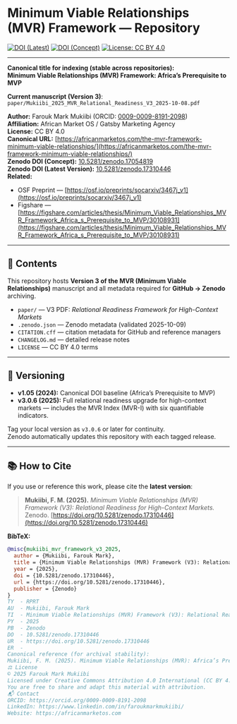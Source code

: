 # Minimum Viable Relationships (MVR) Framework — Repository

[![DOI (Latest)](https://zenodo.org/badge/DOI/10.5281/zenodo.17310446.svg)](https://doi.org/10.5281/zenodo.17310446)
[![DOI (Concept)](https://zenodo.org/badge/DOI/10.5281/zenodo.17054819.svg)](https://doi.org/10.5281/zenodo.17054819)
[![License: CC BY 4.0](https://img.shields.io/badge/License-CC%20BY%204.0-lightgrey.svg)](https://creativecommons.org/licenses/by/4.0/)

---

**Canonical title for indexing (stable across repositories):**  
**Minimum Viable Relationships (MVR) Framework: Africa’s Prerequisite to MVP**

**Current manuscript (Version 3)**:  
`paper/Mukiibi_2025_MVR_Relational_Readiness_V3_2025-10-08.pdf`

**Author:** Farouk Mark Mukiibi (ORCID: [0009-0009-8191-2098](https://orcid.org/0009-0009-8191-2098))  
**Affiliation:** African Market OS / Gatsby Marketing Agency  
**License:** CC BY 4.0  
**Canonical URL:** [https://africanmarketos.com/the-mvr-framework-minimum-viable-relationships/](https://africanmarketos.com/the-mvr-framework-minimum-viable-relationships/)  
**Zenodo DOI (Concept):** [10.5281/zenodo.17054819](https://doi.org/10.5281/zenodo.17054819)  
**Zenodo DOI (Latest Version):** [10.5281/zenodo.17310446](https://doi.org/10.5281/zenodo.17310446)  
**Related:**  
- OSF Preprint — [https://osf.io/preprints/socarxiv/3467j_v1](https://osf.io/preprints/socarxiv/3467j_v1)  
- Figshare — [https://figshare.com/articles/thesis/Minimum_Viable_Relationships_MVR_Framework_Africa_s_Prerequisite_to_MVP/30108931](https://figshare.com/articles/thesis/Minimum_Viable_Relationships_MVR_Framework_Africa_s_Prerequisite_to_MVP/30108931)

---

## 📄 Contents
This repository hosts **Version 3 of the MVR (Minimum Viable Relationships)** manuscript and all metadata required for **GitHub → Zenodo** archiving.

- `paper/` — V3 PDF: *Relational Readiness Framework for High-Context Markets*  
- `.zenodo.json` — Zenodo metadata (validated 2025-10-09)  
- `CITATION.cff` — citation metadata for GitHub and reference managers  
- `CHANGELOG.md` — detailed release notes  
- `LICENSE` — CC BY 4.0 terms

---

## 🧩 Versioning
- **v1.05 (2024):** Canonical DOI baseline (Africa’s Prerequisite to MVP)  
- **v3.0.6 (2025):** Full relational readiness upgrade for high-context markets — includes the MVR Index (MVR-I) with six quantifiable indicators.  

Tag your local version as `v3.0.6` or later for continuity.  
Zenodo automatically updates this repository with each tagged release.

---

## 📚 How to Cite

If you use or reference this work, please cite the **latest version**:

> **Mukiibi, F. M. (2025).** *Minimum Viable Relationships (MVR) Framework (V3): Relational Readiness for High-Context Markets.* Zenodo. [https://doi.org/10.5281/zenodo.17310446](https://doi.org/10.5281/zenodo.17310446)

**BibTeX:**
```bibtex
@misc{mukiibi_mvr_framework_v3_2025,
  author = {Mukiibi, Farouk Mark},
  title = {Minimum Viable Relationships (MVR) Framework (V3): Relational Readiness for High-Context Markets},
  year = {2025},
  doi = {10.5281/zenodo.17310446},
  url = {https://doi.org/10.5281/zenodo.17310446},
  publisher = {Zenodo}
}
TY  - RPRT
AU  - Mukiibi, Farouk Mark
TI  - Minimum Viable Relationships (MVR) Framework (V3): Relational Readiness for High-Context Markets
PY  - 2025
PB  - Zenodo
DO  - 10.5281/zenodo.17310446
UR  - https://doi.org/10.5281/zenodo.17310446
ER  -
Canonical reference (for archival stability):
Mukiibi, F. M. (2025). Minimum Viable Relationships (MVR): Africa’s Prerequisite to MVP. Zenodo. https://doi.org/10.5281/zenodo.17054819
⚖️ License
© 2025 Farouk Mark Mukiibi
Licensed under Creative Commons Attribution 4.0 International (CC BY 4.0).
You are free to share and adapt this material with attribution.
📬 Contact
ORCID: https://orcid.org/0009-0009-8191-2098
LinkedIn: https://www.linkedin.com/in/faroukmarkmukiibi/
Website: https://africanmarketos.com
